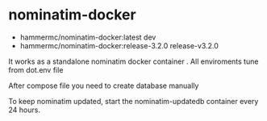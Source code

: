# nominatim-docker

- hammermc/nominatim-docker:latest dev
- hammermc/nominatim-docker:release-3.2.0 release-v3.2.0

It works as a standalone nominatim docker container .
All enviroments tune from dot.env file

After compose file you need to create database manually
 
To keep nominatim updated, start the nominatim-updatedb container every 24 hours.

